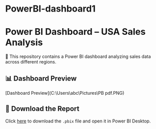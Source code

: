 # PowerBI-dashboard1
# Power BI Dashboard – USA Sales Analysis

🧾 This repository contains a Power BI dashboard analyzing sales data across different regions.

## 📊 Dashboard Preview
[Dashboard Preview](C:\Users\abc\Pictures\PB pdf.PNG)

## 📁 Download the Report
Click [here](EV_Sales_Analysis.pbix) to download the `.pbix` file and open it in Power BI Desktop.
